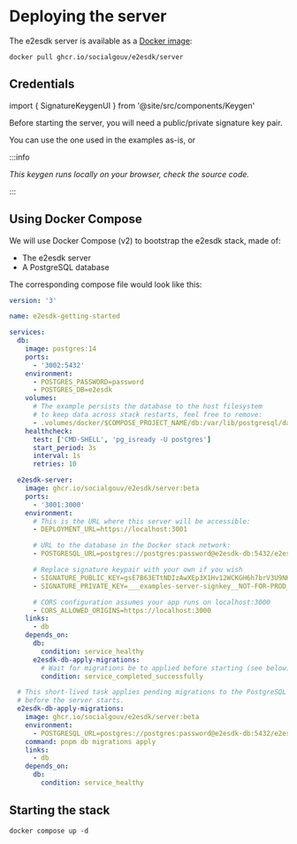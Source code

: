 # Deploying the server

The e2esdk server is available as a [Docker image](https://github.com/SocialGouv/e2esdk/pkgs/container/e2esdk%2Fserver):

```shell
docker pull ghcr.io/socialgouv/e2esdk/server
```

## Credentials

import { SignatureKeygenUI } from '@site/src/components/Keygen'

Before starting the server, you will need a public/private signature key pair.

You can use the one used in the examples as-is, or <SignatureKeygenUI/>

:::info

_This keygen runs locally on your browser, check the source code._

:::

## Using Docker Compose

We will use Docker Compose (v2) to bootstrap the e2esdk stack, made of:

- The e2esdk server
- A PostgreSQL database

The corresponding compose file would look like this:

```yaml title="docker-compose.yml"
version: '3'

name: e2esdk-getting-started

services:
  db:
    image: postgres:14
    ports:
      - '3002:5432'
    environment:
      - POSTGRES_PASSWORD=password
      - POSTGRES_DB=e2esdk
    volumes:
      # The example persists the database to the host filesystem
      # to keep data across stack restarts, feel free to remove:
      - .volumes/docker/$COMPOSE_PROJECT_NAME/db:/var/lib/postgresql/data
    healthcheck:
      test: ['CMD-SHELL', 'pg_isready -U postgres']
      start_period: 3s
      interval: 1s
      retries: 10

  e2esdk-server:
    image: ghcr.io/socialgouv/e2esdk/server:beta
    ports:
      - '3001:3000'
    environment:
      # This is the URL where this server will be accessible:
      - DEPLOYMENT_URL=https://localhost:3001

      # URL to the database in the Docker stack network:
      - POSTGRESQL_URL=postgres://postgres:password@e2esdk-db:5432/e2esdk

      # Replace signature keypair with your own if you wish
      - SIGNATURE_PUBLIC_KEY=gsE7B63ETtNDIzAwXEp3X1Hv12WCKGH6h7brV3U9NKE
      - SIGNATURE_PRIVATE_KEY=___examples-server-signkey__NOT-FOR-PROD__yCwTsHrcRO00MjMDBcSndfUe_XZYIoYfqHtutXdT00oQ

      # CORS configuration assumes your app runs on localhost:3000
      - CORS_ALLOWED_ORIGINS=https://localhost:3000
    links:
      - db
    depends_on:
      db:
        condition: service_healthy
      e2esdk-db-apply-migrations:
        # Wait for migrations be to applied before starting (see below)
        condition: service_completed_successfully

  # This short-lived task applies pending migrations to the PostgreSQL database
  # before the server starts.
  e2esdk-db-apply-migrations:
    image: ghcr.io/socialgouv/e2esdk/server:beta
    environment:
      - POSTGRESQL_URL=postgres://postgres:password@e2esdk-db:5432/e2esdk
    command: pnpm db migrations apply
    links:
      - db
    depends_on:
      db:
        condition: service_healthy
```

## Starting the stack

```shell
docker compose up -d
```
